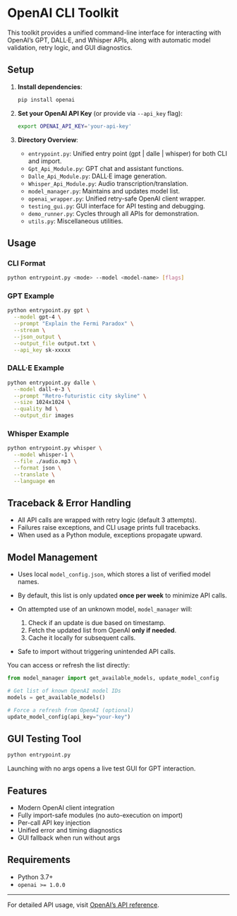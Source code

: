 # OpenAI CLI Toolkit

This toolkit provides a unified command-line interface for interacting with OpenAI’s GPT, DALL·E, and Whisper APIs, along with automatic model validation, retry logic, and GUI diagnostics.

## Setup

1. **Install dependencies**:

   ```bash
   pip install openai
   ```

2. **Set your OpenAI API Key** (or provide via `--api_key` flag):

   ```bash
   export OPENAI_API_KEY='your-api-key'
   ```

3. **Directory Overview**:

   * `entrypoint.py`: Unified entry point (gpt | dalle | whisper) for both CLI and import.
   * `Gpt_Api_Module.py`: GPT chat and assistant functions.
   * `Dalle_Api_Module.py`: DALL·E image generation.
   * `Whisper_Api_Module.py`: Audio transcription/translation.
   * `model_manager.py`: Maintains and updates model list.
   * `openai_wrapper.py`: Unified retry-safe OpenAI client wrapper.
   * `testing_gui.py`: GUI interface for API testing and debugging.
   * `demo_runner.py`: Cycles through all APIs for demonstration.
   * `utils.py`: Miscellaneous utilities.

## Usage

### CLI Format

```bash
python entrypoint.py <mode> --model <model-name> [flags]
```

### GPT Example

```bash
python entrypoint.py gpt \
  --model gpt-4 \
  --prompt "Explain the Fermi Paradox" \
  --stream \
  --json_output \
  --output_file output.txt \
  --api_key sk-xxxxx
```

### DALL·E Example

```bash
python entrypoint.py dalle \
  --model dall-e-3 \
  --prompt "Retro-futuristic city skyline" \
  --size 1024x1024 \
  --quality hd \
  --output_dir images
```

### Whisper Example

```bash
python entrypoint.py whisper \
  --model whisper-1 \
  --file ./audio.mp3 \
  --format json \
  --translate \
  --language en
```

## Traceback & Error Handling

* All API calls are wrapped with retry logic (default 3 attempts).
* Failures raise exceptions, and CLI usage prints full tracebacks.
* When used as a Python module, exceptions propagate upward.

## Model Management

* Uses local `model_config.json`, which stores a list of verified model names.
* By default, this list is only updated **once per week** to minimize API calls.
* On attempted use of an unknown model, `model_manager` will:

  1. Check if an update is due based on timestamp.
  2. Fetch the updated list from OpenAI **only if needed**.
  3. Cache it locally for subsequent calls.
* Safe to import without triggering unintended API calls.

You can access or refresh the list directly:

```python
from model_manager import get_available_models, update_model_config

# Get list of known OpenAI model IDs
models = get_available_models()

# Force a refresh from OpenAI (optional)
update_model_config(api_key="your-key")
```

## GUI Testing Tool

```bash
python entrypoint.py
```

Launching with no args opens a live test GUI for GPT interaction.

## Features

* Modern OpenAI client integration
* Fully import-safe modules (no auto-execution on import)
* Per-call API key injection
* Unified error and timing diagnostics
* GUI fallback when run without args

## Requirements

* Python 3.7+
* `openai >= 1.0.0`

---

For detailed API usage, visit [OpenAI’s API reference](https://platform.openai.com/docs/api-reference).
